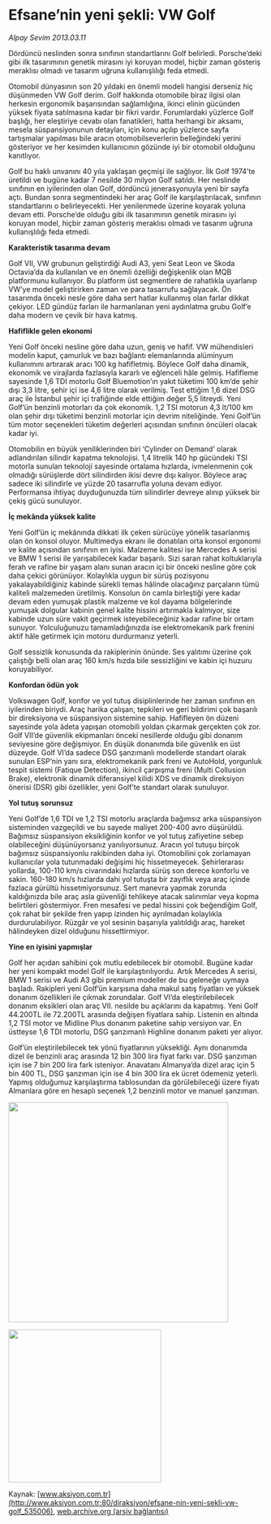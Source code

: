 # Efsane’nin yeni şekli: VW Golf

*Alpay Sevim 2013.03.11*

<div class="pNewsDetailMainContent" itemprop="articleBody">
 <p>
  Dördüncü neslinden sonra sınıfının standartlarını Golf belirledi. Porsche’deki gibi ilk tasarımının genetik mirasını iyi koruyan model, hiçbir zaman gösteriş meraklısı olmadı ve tasarım uğruna kullanışlılığı feda etmedi.
 </p>
 <p>
  Otomobil dünyasının son 20 yıldaki en önemli modeli hangisi derseniz hiç düşünmeden VW Golf derim. Golf hakkında otomobile biraz ilgisi olan herkesin ergonomik başarısından sağlamlığına, ikinci elinin gücünden yüksek fiyata satılmasına kadar bir fikri vardır. Forumlardaki yüzlerce Golf başlığı, her eleştiriye cevabı olan fanatikleri, hatta herhangi bir aksamı, mesela süspansiyonunun detayları, için konu açılıp yüzlerce sayfa tartışmalar yapılması bile aracın otomobilseverlerin belleğindeki yerini gösteriyor ve her kesimden kullanıcının gözünde iyi bir otomobil olduğunu kanıtlıyor.
 </p>
 <p>
  Golf bu haklı unvanını 40 yıla yaklaşan geçmişi ile sağlıyor. İlk Golf 1974’te üretildi ve bugüne kadar 7 nesilde 30 milyon Golf satıldı. Her neslinde sınıfının en iyilerinden olan Golf, dördüncü jenerasyonuyla yeni bir sayfa açtı. Bundan sonra segmentindeki her araç Golf ile karşılaştırılacak, sınıfının standartlarını o belirleyecekti. Her yenilenmede üzerine koyarak yoluna devam etti. Porsche’de olduğu gibi ilk tasarımının genetik mirasını iyi koruyan model, hiçbir zaman gösteriş meraklısı olmadı ve tasarım uğruna kullanışlılığı feda etmedi.
 </p>
 <p>
  <strong>
   Karakteristik tasarıma devam
  </strong>
 </p>
 <p>
  Golf VII, VW grubunun geliştirdiği Audi A3, yeni Seat Leon ve Skoda Octavia’da da kullanılan ve en önemli özelliği değişkenlik olan MQB platformunu kullanıyor. Bu platform üst segmentlere de rahatlıkla uyarlanıp VW’ye model geliştirirken zaman ve para tasarrufu sağlayacak. Ön tasarımda önceki nesle göre daha sert hatlar kullanmış olan farlar dikkat çekiyor. LED gündüz farları ile harmanlanan yeni aydınlatma grubu Golf’e daha modern ve çevik bir hava katmış.
 </p>
 <p>
  <strong>
   Hafiflikle gelen ekonomi
  </strong>
 </p>
 <p>
  Yeni Golf önceki nesline göre daha uzun, geniş ve hafif. VW mühendisleri modelin kaput, çamurluk ve bazı bağlantı elemanlarında alüminyum kullanımını artırarak aracı 100 kg hafifletmiş. Böylece Golf daha dinamik, ekonomik ve virajlarda fazlasıyla kararlı ve eğlenceli hâle gelmiş. Hafifleme sayesinde 1,6 TDI motorlu Golf Bluemotion’ın yakıt tüketimi 100 km’de şehir dışı 3,3 litre, şehir içi ise 4,6 litre olarak verilmiş. Test ettiğim 1,6 dizel DSG araç ile İstanbul şehir içi trafiğinde elde ettiğim değer 5,5 litreydi. Yeni Golf’ün benzinli motorları da çok ekonomik. 1,2 TSI motorun 4,3 lt/100 km olan şehir dışı tüketimi benzinli motorlar için devrim niteliğinde. Yeni Golf’ün tüm motor seçenekleri tüketim değerleri açısından sınıfının öncüleri olacak kadar iyi.
 </p>
 <p>
  Otomobilin en büyük yeniliklerinden biri ‘Cylinder on Demand’ olarak adlandırılan silindir kapatma teknolojisi. 1,4 litrelik 140 hp gücündeki TSI motorla sunulan teknoloji sayesinde ortalama hızlarda, ivmelenmenin çok olmadığı sürüşlerde dört silindirden ikisi devre dışı kalıyor. Böylece araç sadece iki silindirle ve yüzde 20 tasarrufla yoluna devam ediyor. Performansa ihtiyaç duyduğunuzda tüm silindirler devreye alınıp yüksek bir çekiş gücü sunuluyor.
 </p>
 <p>
  <strong>
   İç mekânda yüksek kalite
  </strong>
 </p>
 <p>
  Yeni Golf’ün iç mekânında dikkati ilk çeken sürücüye yönelik tasarlanmış olan ön konsol oluyor. Multimedya ekranı ile donatılan orta konsol ergonomi ve kalite açısından sınıfının en iyisi. Malzeme kalitesi ise Mercedes A serisi ve BMW 1 serisi ile yarışabilecek kadar başarılı. Sizi saran rahat koltuklarıyla ferah ve rafine bir yaşam alanı sunan aracın içi bir önceki nesline göre çok daha çekici görünüyor. Kolaylıkla uygun bir sürüş pozisyonu yakalayabildiğiniz kabinde sürekli temas hâlinde olacağınız parçaların tümü kaliteli malzemeden üretilmiş. Konsolun ön camla birleştiği yere kadar devam eden yumuşak plastik malzeme ve kol dayama bölgelerinde yumuşak dolgular kabinin genel kalite hissini artırmakla kalmıyor, size kabinde uzun süre vakit geçirmek isteyebileceğiniz kadar rafine bir ortam sunuyor. Yolculuğunuzu tamamladığınızda ise elektromekanik park frenini aktif hâle getirmek için motoru durdurmanız yeterli.
 </p>
 <p>
  Golf sessizlik konusunda da rakiplerinin önünde. Ses yalıtımı üzerine çok çalıştığı belli olan araç 160 km/s hızda bile sessizliğini ve kabin içi huzuru koruyabiliyor.
 </p>
 <p>
  <strong>
   Konfordan ödün yok
  </strong>
 </p>
 <p>
  Volkswagen Golf, konfor ve yol tutuş disiplinlerinde her zaman sınıfının en iyilerinden biriydi. Araç harika çalışan, tepkileri ve geri bildirimi çok başarılı bir direksiyona ve süspansiyon sistemine sahip. Hafifleyen ön düzeni sayesinde yola âdeta yapışan otomobili yoldan çıkarmak gerçekten çok zor. Golf VII’de güvenlik ekipmanları önceki nesillerde olduğu gibi donanım seviyesine göre değişmiyor. En düşük donanımda bile güvenlik en üst düzeyde. Golf VI’da sadece DSG şanzımanlı modellerde standart olarak sunulan ESP’nin yanı sıra, elektromekanik park freni ve AutoHold, yorgunluk tespit sistemi (Fatique Detection), ikincil çarpışma freni (Multi Collusion Brake), elektronik dinamik diferansiyel kilidi XDS ve dinamik direksiyon önerisi (DSR) gibi özellikler, yeni Golf’te standart olarak sunuluyor.
 </p>
 <p>
  <strong>
   Yol tutuş sorunsuz
  </strong>
 </p>
 <p>
  Yeni Golf’de 1,6 TDI ve 1,2 TSI motorlu araçlarda bağımsız arka süspansiyon sisteminden vazgeçildi ve bu sayede maliyet 200-400 avro düşürüldü. Bağımsız süspansiyon eksikliğinin konfor ve yol tutuş zafiyetine sebep olabileceğini düşünüyorsanız yanılıyorsunuz. Aracın yol tutuşu birçok bağımsız süspansiyonlu rakibinden daha iyi. Otomobilini çok zorlamayan kullanıcılar yola tutunmadaki değişimi hiç hissetmeyecek. Şehirlerarası yollarda, 100-110 km/s civarındaki hızlarda sürüş son derece konforlu ve sakin. 160-180 km/s hızlarda dahi yol tutuşta bir zayıflık veya araç içinde fazlaca gürültü hissetmiyorsunuz. Sert manevra yapmak zorunda kaldığınızda bile araç asla güvenliği tehlikeye atacak salınımlar veya kopma belirtileri göstermiyor. Fren mesafesi ve pedal hissini çok beğendiğim Golf, çok rahat bir şekilde fren yapıp izinden hiç ayrılmadan kolaylıkla durdurulabiliyor. Rüzgâr ve yol sesinin başarıyla yalıtıldığı araç, hareket hâlindeyken dizel olduğunu hissettirmiyor.
 </p>
 <p>
  <strong>
   Yine en iyisini yapmışlar
  </strong>
 </p>
 <p>
  Golf her açıdan sahibini çok mutlu edebilecek bir otomobil. Bugüne kadar her yeni kompakt model Golf ile karşılaştırılıyordu. Artık Mercedes A serisi, BMW 1 serisi ve Audi A3 gibi premium modeller de bu geleneğe uymaya başladı. Rakipleri yeni Golf’ün karşısına daha makul satış fiyatları ve yüksek donanım özellikleri ile çıkmak zorundalar. Golf VI’da eleştirilebilecek donanım eksikleri olan araç VII. nesilde bu açıklarını da kapatmış. Yeni Golf 44.200TL ile 72.200TL arasında değişen fiyatlara sahip. Listenin en altında 1,2 TSI motor ve Midline Plus donanım paketine sahip versiyon var. En üstteyse 1,6 TDI motorlu, DSG şanzımanlı Highline donanım paketi yer alıyor.
 </p>
 <p>
  Golf’ün eleştirilebilecek tek yönü fiyatlarının yüksekliği. Aynı donanımda dizel ile benzinli araç arasında 12 bin 300 lira fiyat farkı var. DSG şanzıman için ise 7 bin 200 lira fark isteniyor. Anavatanı Almanya’da dizel araç için 5 bin 400 TL, DSG şanzıman için ise 4 bin 300 lira ek ücret ödemeniz yeterli. Yapmış olduğumuz karşılaştırma tablosundan da görülebileceği üzere fiyatı Almanlara göre en hesaplı seçenek 1,2 benzinli motor ve manuel şanzıman.
 </p>
 <p>
  <img alt="" height="433" src="http://web.archive.org/web/20150828223904im_/http://medya.aksiyon.com.tr/aksiyon/2013/03/11/VW-1.png"/>
 </p>
 <p>
  <img alt="" height="301" src="http://web.archive.org/web/20150828223904im_/http://medya.aksiyon.com.tr/aksiyon/2013/03/11/VW-2.png"/>
 </p>
</div>


Kaynak: [www.aksiyon.com.tr](http://www.aksiyon.com.tr:80/diraksiyon/efsane-nin-yeni-sekli-vw-golf_535006), [web.archive.org (arşiv bağlantısı)](http://web.archive.org/web/20150828223904/http://www.aksiyon.com.tr:80/diraksiyon/efsane-nin-yeni-sekli-vw-golf_535006)
